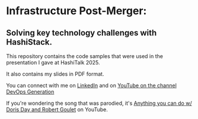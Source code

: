 # Infrastructure Post-Merger: 

## Solving key technology challenges with HashiStack.



This repository contains the code samples that were used in the presentation I gave at HashiTalk 2025.

It also contains my slides in PDF format.

You can connect with me on [LinkedIn](https://www.linkedin.com/in/davidlublink) and on [YouTube on the channel DevOps Generation](https://www.youtube.com/@DevOpsGeneration)




If you're wondering the song that was parodied, it's [Anything you can do w/ Doris Day and Robert Goulet](https://www.youtube.com/watch?v=4JXEdsfCGq4) on YouTube. 
